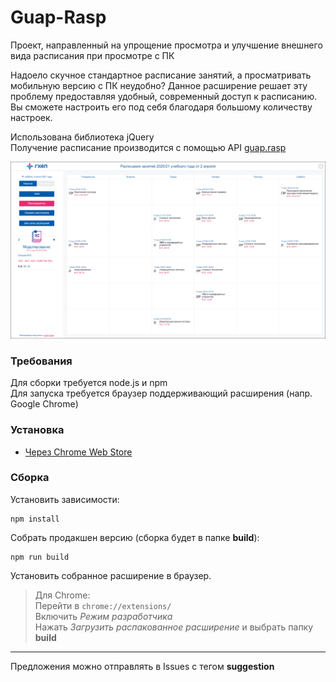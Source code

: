 # Guap-Rasp
Проект, направленный на упрощение просмотра и улучшение внешнего вида расписания при просмотре с ПК

Надоело скучное стандартное расписание занятий, а просматривать мобильную версию с ПК неудобно?
Данное расширение решает эту проблему предоставляя удобный, современный доступ к расписанию.
Вы сможете настроить его под себя благодаря большому количеству настроек.

Использована библиотека jQuery  
Получение расписание производится с помощью API [guap.rasp](https://guap.ru/rasp/)

![Интерфейс программы](./Resources/examples/main_page.png?raw=true "Интерфейс")

### Требования
Для сборки требуется node.js и npm  
Для запуска требуется браузер поддерживающий расширения (напр. Google Chrome)

### Установка

- [Через Chrome Web Store](https://chrome.google.com/webstore/detail/%D0%B3%D1%83%D0%B0%D0%BF-%D1%80%D0%B0%D1%81%D0%BF%D0%B8%D1%81%D0%B0%D0%BD%D0%B8%D0%B5/ninibommlkcblmokpgpeeogfkjgbcafa)

### Сборка
Установить зависимости:  
```
npm install
```  
Собрать продакшен версию (сборка будет в папке **build**):  
```
npm run build
```  
Установить собранное расширение в браузер.  
> Для Chrome:  
> Перейти в ```chrome://extensions/```  
> Включить *Режим разработчика*  
> Нажать *Загрузить распакованное расширение* и выбрать папку **build**

____
Предложения можно отправлять в Issues с тегом __suggestion__
